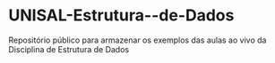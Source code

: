 # UNISAL-Estrutura--de-Dados
Repositório público para armazenar os exemplos das aulas ao vivo da Disciplina de Estrutura de Dados

